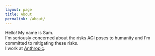 ```yaml
---
layout: page
title: About
permalink: /about/
---
```


Hello! My name is Sam.  
I'm seriously concerned about the risks AGI poses to humanity and I'm committed to mitigating these risks.  
I work at [Anthropic](https://www.anthropic.com/).  


[jekyll-organization]: https://github.com/jekyll
